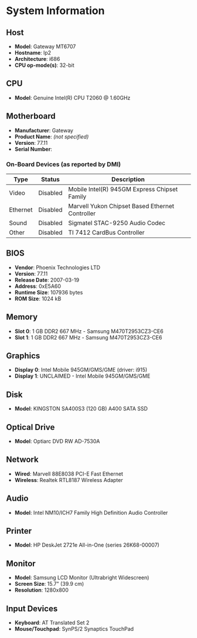 # System Information

## Host
- **Model**: Gateway MT6707
- **Hostname**: lp2
- **Architecture**: i686
- **CPU op-mode(s)**: 32-bit

## CPU
- **Model**: Genuine Intel(R) CPU T2060 @ 1.60GHz

## Motherboard

- **Manufacturer**: Gateway
- **Product Name**: *(not specified)*
- **Version**: 77.11
- **Serial Number**:

### On-Board Devices (as reported by DMI)
| Type     | Status   | Description                                                 |
|----------|----------|-------------------------------------------------------------|
| Video    | Disabled | Mobile Intel(R) 945GM Express Chipset Family                |
| Ethernet | Disabled | Marvell Yukon Chipset Based Ethernet Controller             |
| Sound    | Disabled | Sigmatel STAC-9250 Audio Codec                              |
| Other    | Disabled | TI 7412 CardBus Controller

## BIOS
- **Vendor**: Phoenix Technologies LTD
- **Version**: 77.11
- **Release Date**: 2007-03-19
- **Address**: 0xE5A60
- **Runtime Size**: 107936 bytes
- **ROM Size**: 1024 kB

## Memory
- **Slot 0**: 1 GB DDR2 667 MHz - Samsung M470T2953CZ3-CE6
- **Slot 1**: 1 GB DDR2 667 MHz - Samsung M470T2953CZ3-CE6

## Graphics
- **Display 0**: Intel Mobile 945GM/GMS/GME (driver: i915)
- **Display 1**: UNCLAIMED - Intel Mobile 945GM/GMS/GME

## Disk
- **Model**: KINGSTON SA400S3 (120 GB) A400 SATA SSD

## Optical Drive
- **Model**: Optiarc DVD RW AD-7530A

## Network
- **Wired**: Marvell 88E8038 PCI-E Fast Ethernet
- **Wireless**: Realtek RTL8187 Wireless Adapter

## Audio
- **Model**: Intel NM10/ICH7 Family High Definition Audio Controller

## Printer
- **Model**: HP DeskJet 2721e All-in-One (series 26K68-00007)

## Monitor
- **Model**: Samsung LCD Monitor (Ultrabright Widescreen)
- **Screen Size**: 15.7" (39.9 cm)
- **Resolution**: 1280x800

## Input Devices
- **Keyboard**: AT Translated Set 2
- **Mouse/Touchpad**: SynPS/2 Synaptics TouchPad


